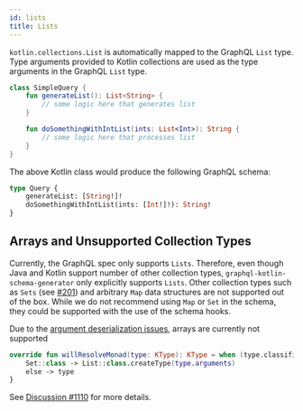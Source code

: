```yaml
---
id: lists
title: Lists
---
```

`kotlin.collections.List` is automatically mapped to the GraphQL `List` type. Type arguments provided to Kotlin collections
are used as the type arguments in the GraphQL `List` type.

```kotlin
class SimpleQuery {
    fun generateList(): List<String> {
        // some logic here that generates list
    }

    fun doSomethingWithIntList(ints: List<Int>): String {
        // some logic here that processes list
    }
}
```

The above Kotlin class would produce the following GraphQL schema:

```graphql
type Query {
    generateList: [String!]!
    doSomethingWithIntList(ints: [Int!]!): String!
}
```

## Arrays and Unsupported Collection Types

Currently, the GraphQL spec only supports `Lists`. Therefore, even though Java and Kotlin support number of other collection
types, `graphql-kotlin-schema-generator` only explicitly supports `Lists`. Other collection types such as `Sets` (see [#201](https://github.com/ExpediaGroup/graphql-kotlin/issues/201))
and arbitrary `Map` data structures are not supported out of the box. While we do not recommend using `Map` or `Set` in the schema,
they could be supported with the use of the schema hooks.

Due to the [argument deserialization issues](https://github.com/ExpediaGroup/graphql-kotlin/pull/1379), arrays are currently not supported

```kotlin
override fun willResolveMonad(type: KType): KType = when (type.classifier) {
    Set::class -> List::class.createType(type.arguments)
    else -> type
}
```

See [Discussion #1110](https://github.com/ExpediaGroup/graphql-kotlin/discussions/1110) for more details.
